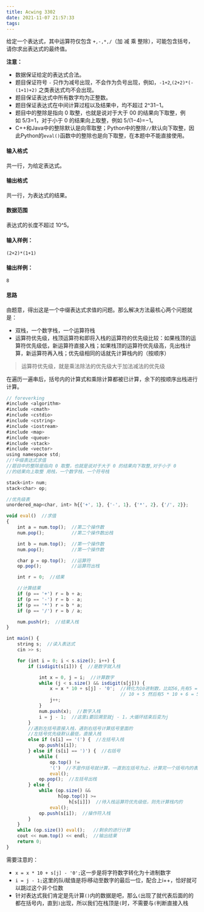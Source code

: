```yaml
---
title: Acwing 3302
date: 2021-11-07 21:57:33
tags:
---
```

给定一个表达式，其中运算符仅包含 `+,-,*,/`（加 减 乘 整除），可能包含括号，请你求出表达式的最终值。

**注意：**

-   数据保证给定的表达式合法。
-   题目保证符号 `-` 只作为减号出现，不会作为负号出现，例如，`-1+2`,`(2+2)*(-(1+1)+2)` 之类表达式均不会出现。
-   题目保证表达式中所有数字均为正整数。
-   题目保证表达式在中间计算过程以及结果中，均不超过 2^31−1。
-   题目中的整除是指向 0 取整，也就是说对于大于 00 的结果向下取整，例如 5/3=1，对于小于 0 的结果向上取整，例如 5/(1−4)=−1。
-   C++和Java中的整除默认是向零取整；Python中的整除`//`默认向下取整，因此Python的`eval()`函数中的整除也是向下取整，在本题中不能直接使用。

#### 输入格式

共一行，为给定表达式。

#### 输出格式

共一行，为表达式的结果。

#### 数据范围

表达式的长度不超过 10^5。

#### 输入样例：

```
(2+2)*(1+1)
```

#### 输出样例：

```
8
```
#### 思路
由题意，得出这是一个中缀表达式求值的问题。那么解决方法最核心两个问题就是：

- 双栈，一个数字栈，一个运算符栈
- 运算符优先级，栈顶运算符和即将入栈的运算符的优先级比较：如果栈顶的运算符优先级低，新运算符直接入栈；如果栈顶的运算符优先级高，先出栈计算，新运算符再入栈；优先级相同的话就先计算栈内的（按顺序）  
> 运算符优先级，就是乘法除法的优先级大于加法减法的优先级

在遍历一遍串后，括号内的计算式和乘除计算都被已计算，余下的按顺序出栈进行计算。

```js
// foreverking
#include <algorithm>
#include <cmath>
#include <cstdio>
#include <cstring>
#include <iostream>
#include <map>
#include <queue>
#include <stack>
#include <vector>
using namespace std;
//!中缀表达式求值
//题目中的整除是指向 0 取整，也就是说对于大于 0 的结果向下取整,对于小于 0
//的结果向上取整 用栈，一个数字栈，一个符号栈

stack<int> num;
stack<char> op;

//优先级表
unordered_map<char, int> h{{'+', 1}, {'-', 1}, {'*', 2}, {'/', 2}};

void eval()  //求值
{
    int a = num.top();  //第二个操作数
    num.pop();          //第二个操作数出栈

    int b = num.top();  //第一个操作数
    num.pop();          //第一个操作数

    char p = op.top();  //运算符
    op.pop();           //运算符出栈

    int r = 0;  //结果

    //计算结果
    if (p == '+') r = b + a;
    if (p == '-') r = b - a;
    if (p == '*') r = b * a;
    if (p == '/') r = b / a;

    num.push(r);  //结果入栈
}

int main() {
    string s;  //读入表达式
    cin >> s;

    for (int i = 0; i < s.size(); i++) {
        if (isdigit(s[i])) {  //是数字就入栈

            int x = 0, j = i;  //计算数字
            while (j < s.size() && isdigit(s[j])) {
                x = x * 10 + s[j] - '0';  //转化为10进制数，比如56,先有5 = 0 *
                                          // 10 + 5 然后有5 * 10 + 6 = 56
                j++;
            }
            num.push(x);  //数字入栈
            i = j - 1;  //这里i要回溯至就j - 1，大循环结束后变为j
        }
        //遇到左括号直接入栈，遇到右括号计算括号里面的
        //左括号优先级默认最低，直接入栈
        else if (s[i] == '(') {  //左括号入栈
            op.push(s[i]);
        } else if (s[i] == ')') {  //右括号
            while (
                op.top() !=
                '(')  //不是作括号就计算，一直到左括号为止，计算完一个括号内的表达式
                eval();
            op.pop();  //左括号出栈
        } else {
            while (op.size() &&
                   h[op.top()] >=
                       h[s[i]])  //待入栈运算符优先级低，则先计算栈内的
                eval();
            op.push(s[i]);  //操作符入栈
        }
    }
    while (op.size()) eval();   //剩余的进行计算
    cout << num.top() << endl;  //输出结果
    return 0;
}

```
需要注意的：
- `x = x * 10 + s[j] - '0';`这一步是将字符数字转化为十进制数字
- `i = j - 1;`这里的队i赋值是将i移动至数字的最后一位，配合上i++，恰好就可以跳过这个非个位数
- 针对表达式我们肯定是先计算`()`内的数据是吧，那么`(`出现了就代表后面的的都在括号内，直到`)`出现，所以我们在栈顶是`(`时，不需要与`(`判断直接入栈